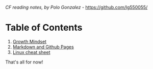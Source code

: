 *CF reading notes, by Polo Gonzalez* - <https://github.com/lg550055/>

# Table of Contents

1. [Growth Mindset](readme.md)
2. [Markdown and Github Pages](markdown.md)
3. [Linux cheat sheet](cheat-sheet.md)

That's all for now!
